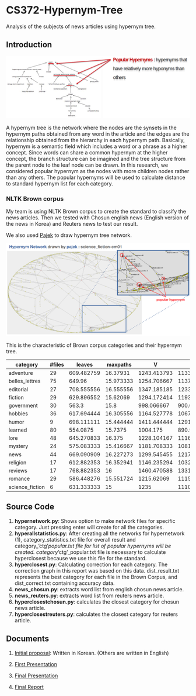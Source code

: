 # CS372-Hypernym-Tree

Analysis of the subjects of news articles using hypernym tree.

## Introduction

![alt tag](intro1.png)

A hypernym tree is the network where the nodes are the synsets in the hypernym paths obtained from any word in the article and the edges are the relationship obtained from the hierarchy in each hypernym path. Basically, hypernym is a semantic field which includes a word or a phrase as a higher concept. Since words can share a common hypernym at the higher concept, the branch structure can be imagined and the tree structure from the parent node to the leaf node can be drawn. In this research, we considered popular hypernym as the nodes with more children nodes rather than any others. The popular hypernyms will be used to calculate distance to standard hypernym list for each category.

### NLTK Brown corpus

My team is using NLTK Brown corpus to create the standard to classify the news articles. Then we tested with Chosun english news (English version of the news in Korea) and Reuters news to test our result.

We also used [Pajek](http://vlado.fmf.uni-lj.si/pub/networks/pajek/) to draw hypernym tree network.

![alt tag](intro2.png)

This is the characteristic of Brown corpus categories and their hypernym tree.

category | #files | leaves | maxpaths | V | E
-------- | ------ | ------ | -------- | - | -
adventure | 29 | 609.482759 | 16.37931 | 1243.413793 | 1133.241379
belles_lettres | 75 | 649.96 | 15.973333 | 1254.706667 | 1137.626667
editorial | 27 | 708.555556 | 16.555556 | 1347.185185 | 1233.925926
fiction | 29 | 629.896552 | 15.62069 | 1294.172414 | 1193.517241
government | 30 | 563.3 | 15.8 | 998.066667 | 900.633333
hobbies | 36 | 617.694444 | 16.305556 | 1164.527778 | 1067.388889
humor | 9 | 698.111111 | 15.444444 | 1411.444444 | 1291.444444
learned | 80 | 554.0875 | 15.7375 | 1004.175 | 890.525
lore | 48 | 645.270833 | 16.375 | 1228.104167 | 1116.166667
mystery | 24 | 575.083333 | 15.416667 | 1181.708333 | 1081.375
news | 44 | 669.090909 | 16.227273 | 1299.545455 | 1217.068182
religion | 17 | 612.882353 | 16.352941 | 1146.235294 | 1032.588235
reviews | 17 | 768.882353 | 16 | 1460.470588 | 1331.470588
romance | 29 | 586.448276 | 15.551724 | 1215.62069 | 1115.137931
science_fiction | 6 | 631.333333 | 15 | 1235 | 1110.666667

## Source Code
1. **hypernetwork.py**: Shows option to make network files for specific category. Just pressing enter will create for all the categories.
2. **hyperallstatistics.py**: After creating all the networks for hypernetwork (1), category_statistics.txt file for overall result and category_’ctg’_popular.txt file for list of popular hypernyms will be created. category_’ctg’_popular.txt file is necessary to calculate hyperclosest because we use this file for the standard.
3. **hyperclosest.py**: Calculating correction for each category. The correction graph in this report was based on this data. dist_result.txt represents the best category for each file in the Brown Corpus, and dist_correct.txt containing accuracy data.
4. **news_chosun.py**: extracts word list from english chosun news article.
5. **news_reuters.py**: extracts word list from reuters news article.
6. **hyperclosestchosun.py**: calculates the closest category for chosun news article.
7. **hyperclosestreuters.py**: calculates the closest category for reuters article.

## Documents

1. [Initial proposal](1_NLP_Proposal.pdf): Written in Korean. (Others are written in English)

2. [First Presentation](2_NLP_First_Presentation.pdf)

3. [Final Presentation](3_NLP_Final_Presentation.pdf)

4. [Final Report](4_NLP_Final_Report.pdf)
